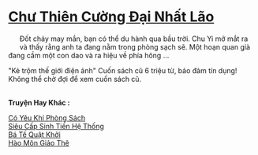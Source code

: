 <a href="https://truyentiki.com/chu-thien-cuong-dai-nhat-lao.33847/" title="Chư Thiên Cường Đại Nhất Lão"><h1>Chư Thiên Cường Đại Nhất Lão</h1></a><div style="display:table"><img align="right" style="float: left; padding: 10px;" src="https://truyentiki.com/images/story/200x260/33847.jpg" alt="">Đốt cháy may mắn, bạn có thể du hành qua bầu trời. Chu Yi mở mắt ra và thấy rằng anh ta đang nằm trong phòng sạch sẽ. Một hoạn quan già đang cầm một con dao và ra hiệu về phía hông ... <p></p> "Kẻ trộm thế giới điện ảnh" Cuốn sách cũ 6 triệu từ, bảo đảm tín dụng! Không thể chờ đợi để xem cuốn sách cũ.</div><p><br><b>Truyện Hay Khác :</b></p><a href="https://truyentiki.com/co-yeu-khi-phong-sach.33846/" alt="Có Yêu Khí Phòng Sách">Có Yêu Khí Phòng Sách</a><br/><a href="https://github.com/nownovels/top500/tree/master/truyenhay/33896/" alt="Siêu Cấp Sinh Tiền Hệ Thống">Siêu Cấp Sinh Tiền Hệ Thống</a><br/><a href="https://github.com/nownovels/top500/tree/master/truyenhay/33928/" alt="Bá Tế Quật Khởi">Bá Tế Quật Khởi</a><br/><a href="https://www.flickr.com/photos/188164041@N05/49963164483/" alt="Hào Môn Giảo Thê">Hào Môn Giảo Thê</a><br/>